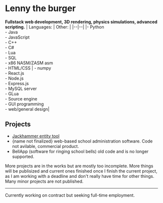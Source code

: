 # **Lenny the burger**
**Fullstack web development, 3D rendering, physics simulations, advanced scripting.**
| Languages: | Other: |
|--|--|
|- Python<br>- Java<br>- JavaScript<br>- C++<br>- C#<br>- Lua<br>- SQL<br>- x86 NASM/ZASM asm<br>- HTML/CSS |  - numpy<br>- React.js<br>- Node.js<br>- Express.js<br>- MySQL server<br>- GLua<br>- Source engine<br>- GUI programming<br>- web/general design|

## Projects
- [Jackhammer entity tool](https://github.com/Lenny-the-burger/jackhammer-entity-tool)
- {name not finalized} web-based school administration software. Code not avilable, commercial product.
- BellApp (software for ringing school bells) old code and is no longer supported.

More projects are in the works but are mostly too incomplete. More things will be publisized and current ones finished once I finish the current project, as I am working with a deadline and don't really have time for other things. Many minor projects are not published.

----
Currently working on contract but seeking full-time employment.
